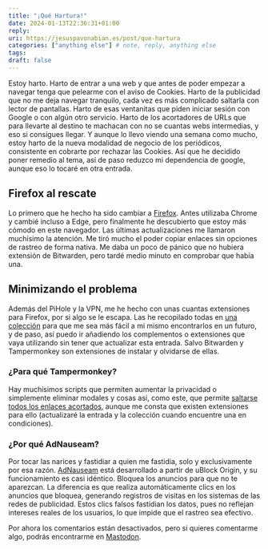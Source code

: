 ```yaml
---
title: "¡Qué Hartura!"
date: 2024-01-13T22:36:31+01:00
reply:
uri: https://jesuspavonabian.es/post/que-hartura
categories: ["anything else"] # note, reply, anything else
tags:
draft: false
---
```

Estoy harto. Harto de entrar a una web y que antes de poder empezar a navegar tenga que pelearme con el aviso de Cookies.
Harto de la publicidad que no me deja navegar tranquilo, cada vez es más complicado saltarla con lector de pantallas.
Harto de esas ventanitas que piden iniciar sesión con Google o con algún otro servicio.
Harto de los acortadores de URLs que para llevarte al destino te machacan con no se cuantas webs intermedias, y eso si consigues llegar.
Y aunque lo llevo viendo una semana como mucho, estoy harto de la nueva modalidad de negocio de los periódicos, consistente en cobrarte por rechazar las Cookies.
Así que he decidido poner remedio al tema, así de paso reduzco mi dependencia de google, aunque eso lo tocaré en otra entrada.
## Firefox al rescate
Lo primero que he hecho ha sido cambiar a [Firefox](https://www.mozilla.org/es-ES/). Antes utilizaba Chrome y cambié incluso a Edge, pero finalmente he descubierto que estoy más cómodo en este navegador.
Las últimas actualizaciones me llamaron muchísimo la atención. Me tiró mucho el poder copiar enlaces sin opciones de rastreo de forma nativa. Me daba un poco de pánico que no hubiera extensión de Bitwarden, pero tardé medio minuto en comprobar que había una.
## Minimizando el problema
Además del PiHole y la VPN, me he hecho con unas cuantas extensiones para Firefox, por si algo se le escapa.
Las he recopilado todas en [una colección](https://addons.mozilla.org/es/firefox/collections/14165543/P-S/) para que me sea más fácil a mi mismo encontrarlos en un futuro, y de paso, así puedo ir añadiendo los complementos o extensiones que vaya utilizando sin tener que actualizar esta entrada.
Salvo Bitwarden y Tampermonkey son extensiones de instalar y olvidarse de ellas.
### ¿Para qué Tampermonkey?
Hay muchísimos scripts que permiten aumentar la privacidad o simplemente eliminar modales y cosas así, como este, que permite [saltarse todos los enlaces acortados](https://greasyfork.org/es/scripts/431691-bypass-all-shortlinks), aunque me consta que existen extensiones para ello (actualizaré la entrada y la colección cuando encuentre una en condiciones).
### ¿Por qué AdNauseam?
Por tocar las narices y fastidiar a quien me fastidia, solo y exclusivamente por esa razón.
[AdNauseam](https://adnauseam.io/) está desarrollado a partir de uBlock Origin, y su funcionamiento es casi idéntico. Bloquea los anuncios para que no te aparezcan. La diferencia es que realiza automáticamente clics en los anuncios que bloquea, generando registros de visitas en los sistemas de las redes de publicidad. Estos clics falsos fastidian los datos, pues no reflejan intereses reales de los usuarios, lo que impide que el rastreo sea efectivo.

Por ahora los comentarios están desactivados, pero si quieres comentarme algo, podrás encontrarme en [Mastodon](https://mst.universoalterno.es/@jpavonabian).